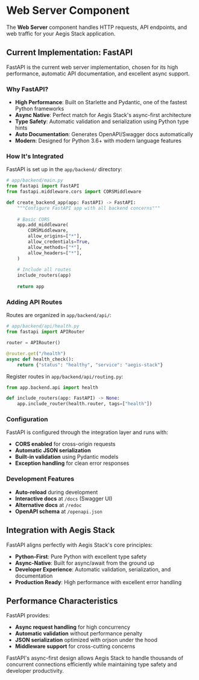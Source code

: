 # Web Server Component

The **Web Server** component handles HTTP requests, API endpoints, and web traffic for your Aegis Stack application.

## Current Implementation: FastAPI

FastAPI is the current web server implementation, chosen for its high performance, automatic API documentation, and excellent async support.

### Why FastAPI?

- **High Performance**: Built on Starlette and Pydantic, one of the fastest Python frameworks
- **Async Native**: Perfect match for Aegis Stack's async-first architecture  
- **Type Safety**: Automatic validation and serialization using Python type hints
- **Auto Documentation**: Generates OpenAPI/Swagger docs automatically
- **Modern**: Designed for Python 3.6+ with modern language features

### How It's Integrated

FastAPI is set up in the `app/backend/` directory:

```python
# app/backend/main.py
from fastapi import FastAPI
from fastapi.middleware.cors import CORSMiddleware

def create_backend_app(app: FastAPI) -> FastAPI:
    """Configure FastAPI app with all backend concerns"""
    
    # Basic CORS
    app.add_middleware(
        CORSMiddleware,
        allow_origins=["*"],
        allow_credentials=True,
        allow_methods=["*"],
        allow_headers=["*"],
    )
    
    # Include all routes
    include_routers(app)
    
    return app
```

### Adding API Routes

Routes are organized in `app/backend/api/`:

```python
# app/backend/api/health.py
from fastapi import APIRouter

router = APIRouter()

@router.get("/health")
async def health_check():
    return {"status": "healthy", "service": "aegis-stack"}
```

Register routes in `app/backend/api/routing.py`:

```python
from app.backend.api import health

def include_routers(app: FastAPI) -> None:
    app.include_router(health.router, tags=["health"])
```

### Configuration

FastAPI is configured through the integration layer and runs with:

- **CORS enabled** for cross-origin requests
- **Automatic JSON serialization** 
- **Built-in validation** using Pydantic models
- **Exception handling** for clean error responses

### Development Features

- **Auto-reload** during development
- **Interactive docs** at `/docs` (Swagger UI)
- **Alternative docs** at `/redoc` 
- **OpenAPI schema** at `/openapi.json`

## Integration with Aegis Stack

FastAPI aligns perfectly with Aegis Stack's core principles:

- **Python-First**: Pure Python with excellent type safety
- **Async-Native**: Built for async/await from the ground up
- **Developer Experience**: Automatic validation, serialization, and documentation
- **Production Ready**: High performance with excellent error handling

## Performance Characteristics

FastAPI provides:

- **Async request handling** for high concurrency
- **Automatic validation** without performance penalty
- **JSON serialization** optimized with orjson under the hood
- **Middleware support** for cross-cutting concerns

FastAPI's async-first design allows Aegis Stack to handle thousands of concurrent connections efficiently while maintaining type safety and developer productivity.